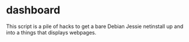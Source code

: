 # dashboard
This script is a pile of hacks to get a bare Debian Jessie netinstall up and into a things that displays webpages. 
